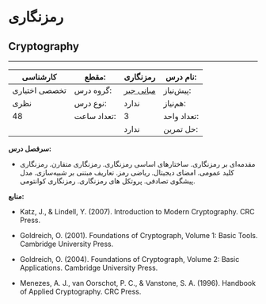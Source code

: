 # رمزنگاری
## Cryptography
_______________________________________________________________________________
| کارشناسی      | مقطع:       | رمزنگاری                                          | نام درس:    |
| ------------- | ----------- | ------------------------------------------------- | ----------- |
| تخصصی اختیاری | گروه درس:   | [مبانی جبر](../elective/Foundation-of-Algebra.md) | پیش‌نیاز:   |
| نظری          | نوع درس:    | ندارد                                             | هم‌نیاز:    |
| 48            | تعداد ساعت: | 3                                                 | تعداد واحد: |
|               |             |  ندارد                                            | حل تمرین:   |

**سرفصل درس:**


- مقدمه‌ای بر رمزنگاری. ساختارهای اساسی رمزنگاری. رمزنگاری متقارن. رمزنگاری کلید عمومی. امضای دیجیتال. ریاضی رمز. تعاریف مبتنی بر شبیه‌سازی. مدل پیشگوی تصادفی. پروتکل های رمزنگاری. رمزنگاری کوانتومی.


**منابع:**


- Katz, J., & Lindell, Y. (2007). Introduction to Modern Cryptography. CRC Press.

- Goldreich, O. (2001). Foundations of Cryptograph, Volume 1: Basic Tools. Cambridge University Press.

- Goldreich, O. (2004). Foundations of Cryptograph, Volume 2: Basic Applications. Cambridge University Press.

- Menezes, A. J., van Oorschot, P. C., & Vanstone, S. A. (1996). Handbook of Applied Cryptography. CRC Press.
